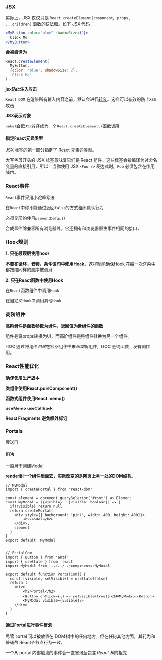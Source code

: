### JSX

实际上，JSX 仅仅只是 `React.createElement(component, props, ...children)` 函数的语法糖。如下 JSX 代码：

```jsx
<MyButton color="blue" shadowSize={2}>
  Click Me
</MyButton>
```

**会被编译为**

```jsx
React.createElement(
  MyButton,
  {color: 'blue', shadowSize: 2},
  'Click Me'
)
```



**jsx防止注入攻击**

`React DOM` 在渲染所有输入内容之前，默认会进行[转义](https://stackoverflow.com/questions/7381974/which-characters-need-to-be-escaped-on-html)。这样可以有效的防止`XSS`攻击

**JSX表示对象**

`babel`会把`JSX`转译成为一个`React.createElement()`函数调用

#### 指定React元素类型

JSX 标签的第一部分指定了 React 元素的类型。

大写字母开头的 JSX 标签意味着它们是 React 组件。这些标签会被编译为对命名变量的直接引用，所以，当你使用 JSX `<Foo />` 表达式时，`Foo` 必须包含在作用域内。



### React事件

`React`事件采用小驼峰写法

在`React`中你不能通过返回`false`的方式组织默认行为

必须显示的使用`preventDefault`

合成事件除兼容所有浏览器外，它还拥有和浏览器原生事件相同的接口，

### Hook规则

**1. 只在最顶层使用hook**

**不要在循环，嵌套，条件语句中使用Hook**，这样就能确保Hook 在每一次渲染中都按照同样的顺序被调用

**2. 只在React函数中使用Hook**

在`React`函数组件中调用`Hook`

在自定义`Hook`中调用其他`Hook`

### 高阶组件

**高阶组件是函数参数为组件，返回值为新组件的函数**

组件是将props转换为UI，而高阶组件是将组件转换为另一个组件。

HOC 通过将组件*包装*在容器组件中来*组成*新组件。HOC 是纯函数，没有副作用。

### React性能优化

**确保使用生产版本**

**类组件使用React.pureComponent()**

**函数式组件使用React.memo()**

**useMemo useCallback**

**React Fragments 避免额外标记**

### Portals

传送门

#### 用法

一般用于创建Modal

**render到一个组件里面去，实际改变的是网页上另一处的DOM结构**。

```tsx
// MyModal
import { createPortal } from 'react-dom'

const element = document.querySelector('#root') as Element
const MyModal = ({visible} : {visible: boolean}) => {
  if(!visible) return null
  return createPortal(
    <div style={{ background: 'pink', width: 400, height: 400}}>
        <h2>modal</h2>
    </div>,
    element
  )
}
export default  MyModal


// PortalCom
import { Button } from 'antd'
import { useState } from 'react'
import MyModal from '../../../components/MyModal'

export default function PortalCom() {
  const [visible, setVisible] = useState(false)
  return (
    <div>
        <h2>Portal</h2>
        <Button onClick={() => setVisible(true)}>打开MyModal</Button>
        <MyModal visible={visible}/>
    </div>
  )
}
```

#### 通过Portal进行事件冒泡

尽管 portal 可以被放置在 DOM 树中的任何地方，但在任何其他方面，其行为和普通的 React子节点行为一致。

一个从 portal 内部触发的事件会一直冒泡至包含 *React 树*的祖先